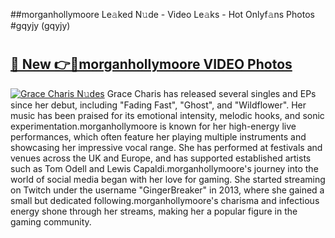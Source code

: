 ##morganhollymoore Le𝚊ked N𝚞de - Video Le𝚊ks - Hot Onlyf𝚊ns Photos #gqyjy (gqyjy)

# <h2><a href="https://mediaupload.pro?title=morganhollymoore&ref=9FEB">🔗 New 👉🔴morganhollymoore VIDEO Photos</a></h2>

[![Grace Charis N𝚞des](https://i.imgur.com/rIISA9y.gif)](https://mediaupload.pro?title=morganhollymoore&ref=9FEB)
Grace Charis has released several singles and EPs since her debut, including "Fading Fast", "Ghost", and "Wildflower". Her music has been praised for its emotional intensity, melodic hooks, and sonic experimentation.morganhollymoore is known for her high-energy live performances, which often feature her playing multiple instruments and showcasing her impressive vocal range. She has performed at festivals and venues across the UK and Europe, and has supported established artists such as Tom Odell and Lewis Capaldi.morganhollymoore's journey into the world of social media began with her love for gaming. She started streaming on Twitch under the username "GingerBreaker" in 2013, where she gained a small but dedicated following.morganhollymoore's charisma and infectious energy shone through her streams, making her a popular figure in the gaming community.